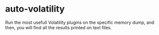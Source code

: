 # auto-volatility
Run the most usefull Volatility plugins on the specific memory dump,  and then, you will find all the results printed on text files.
